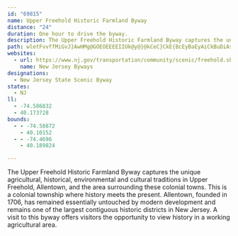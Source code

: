 ```yaml
---
id: "69815"
name: Upper Freehold Historic Farmland Byway
distance: "24"
duration: One hour to drive the byway.
description: The Upper Freehold Historic Farmland Byway captures the unique agricultural, historical, environmental and cultural traditions in Upper Freehold, Allentown, and the area surrounding these colonial towns.
path: wletFvvffMiGvJ}AwHMg@GOEOEEEEIIUk@y@}@kCeC}CkE{BcEyBaEyAiCkBuDiAsB]i@wB{Es@yAeAcCi@kAoEkJ_HgOQe@cB{DyCsGQe@gAcDq@kBi@uAo@iBe@{@nLgPP_@^w@HSH{@?gAIaAy@yEy@uH_@cGq@yTIgB?wAL{APyAd@eFdHuh@V_BFs@x@qTn@iORcEt@kTz@eWbAi\jBi^XcCLeB@iBBwACc@Ak@_@_Bg@_A_@gAWq@Si@?CIe@UiDQaD?OGy@FiBPuA^uAd@mB^qA\cATqABwB@g@R]pA_g@RiOOoA[wA]mAYkAWuACWE_@C[i@SqDwLwAcDaBoBuBcD}AwAyAyAeA_BqAcG_BiGiBeGmB{GoC}GgBuFsB{Eo@mC_@gBQs@GYUk@\sBt@eCfAuCbAsAXe@^_@T{@D_@HgADaEo@}Ba@qAY_A?yEM{EE}CBuDe@iF~H\~ATz@PTHnA|@|@f@T^xErHjAdBrAhB`HzLhAL~@Ez@^xAdC|AzEt@rAxE`EpAhDh@rA?~AOpBKxAClAKfC?BNbD~C`GjRdYrAnBtB~Cd@r@bQrXzJfOr@nAzTv_@xDgTdB_IR_CP{@xBcLl@aDVcB?aCOwCk@kD_A{Ek@cDi@eDCc@I{@IcBBaExA_\B]p@aPt@oO\mIFiCh@oK|@wVpC}AlB{@TEnBg@`Ab@`CtAtD^p@OtAUfMOnFSnUg@xE~MtEfOtH|IpAjBlAlAb@Vf@x@dEdK~@lAb@`CrClLdMjXrDdVz@vQjCfc@x@|BRbB?AhCnLPr@~@zDXfCdBtSrDp_@j@hJrA~OD|ABf@@vADn@EDIzEIxBGbE?zBFnA\nBd@zDr@~BjAnCn@lBjG~QhHpPx@nChAfDjEfOrEnRtBeAnHeDnBi@lAA^G^?`AHrN{@jTcBbSaAvY}AlCQpKo@lIjAzHn@dWiCuAr`@uAdOStAp@la@i]oEyCY}HnBqEpAmb@vLgDjV}`@xTwONmKD{W~@}HTQBIHIVCR?Bw@j@gE[RWcc@grA{K~DsANaa@o@uOSzDjKhFnNrPvh@z@nCTjAlJtY`CiAbH_B~Cg@dB_@p@WRG^Or@i@jAUd@?bA]zAy@t@WnAD~LYb@Yh@_BTiANg@J_@
websites:
  - url: https://www.nj.gov/transportation/community/scenic/freehold.shtm
    name: New Jersey Byways
designations:
  - New Jersey State Scenic Byway
states:
  - NJ
ll:
  - -74.586832
  - 40.173728
bounds:
  - - -74.58872
    - 40.10152
  - - -74.4696
    - 40.189824

---
```


The Upper Freehold Historic Farmland Byway captures the unique agricultural, historical, environmental and cultural traditions in Upper Freehold, Allentown, and the area surrounding these colonial towns. This is a colonial township where history meets the present. Allentown, founded in 1706, has remained essentially untouched by modern development and remains one of the largest contiguous historic districts in New Jersey. A visit to this byway offers visitors the opportunity to view history in a working agricultural area.
